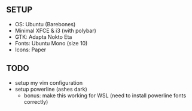 ## SETUP
- OS: Ubuntu (Barebones)
- Minimal XFCE & i3 (with polybar)
- GTK: Adapta Nokto Eta
- Fonts: Ubuntu Mono (size 10)
- Icons: Paper

## TODO
- setup my vim configuration
- setup powerline (ashes dark)
  - bonus: make this working for WSL (need to install powerline fonts correctly)
